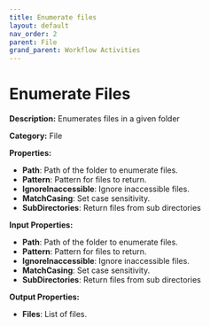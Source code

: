 ```yaml
---
title: Enumerate files
layout: default
nav_order: 2
parent: File
grand_parent: Workflow Activities
---
```


# Enumerate Files

**Description:** Enumerates files in a given folder

**Category:** File

**Properties:**
- **Path**: Path of the folder to enumerate files.
- **Pattern**: Pattern for files to return.
- **IgnoreInaccessible**: Ignore inaccessible files.
- **MatchCasing**: Set case sensitivity.
- **SubDirectories**: Return files from sub directories

**Input Properties:**
- **Path**: Path of the folder to enumerate files.
- **Pattern**: Pattern for files to return.
- **IgnoreInaccessible**: Ignore inaccessible files.
- **MatchCasing**: Set case sensitivity.
- **SubDirectories**: Return files from sub directories

**Output Properties:**
- **Files**: List of files.


